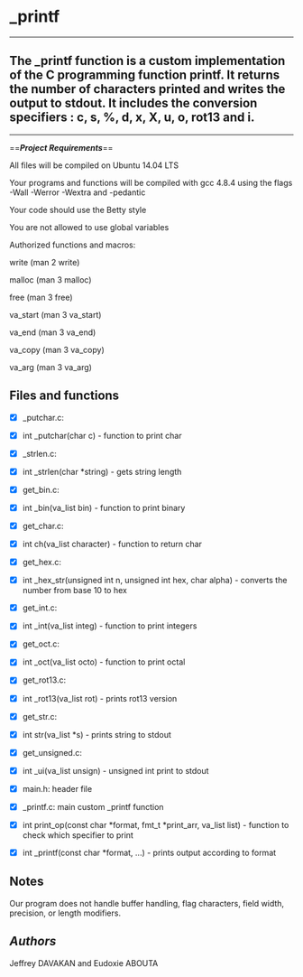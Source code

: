 # _printf
----------------------------------------------------------
**The _printf function is a custom implementation of the C programming function printf. It returns the number of characters printed and writes the output to stdout. It includes the conversion specifiers : c, s, %, d, x, X, u, o, rot13 and i.**
-----------------------------------------------------------
-------------------------------------------------------------

==***Project Requirements***==

All files will be compiled on Ubuntu 14.04 LTS

Your programs and functions will be compiled with gcc 4.8.4 using the flags -Wall -Werror -Wextra and -pedantic

Your code should use the Betty style

You are not allowed to use global variables

Authorized functions and macros:

write (man 2 write)

malloc (man 3 malloc)

free (man 3 free)

va_start (man 3 va_start)

va_end (man 3 va_end)

va_copy (man 3 va_copy)

va_arg (man 3 va_arg)

__Files and functions__
-------------------------------------------
- [x] _putchar.c:

- [x] int _putchar(char c) - function to print char

- [x] _strlen.c:

- [x] int _strlen(char *string) - gets string length

- [x] get_bin.c:

- [x] int _bin(va_list bin) - function to print binary

- [x] get_char.c:

- [x] int ch(va_list character) - function to return char

- [x] get_hex.c:

- [x] int _hex_str(unsigned int n, unsigned int hex, char alpha) - converts the number from base 10 to hex

- [x] get_int.c:

- [x] int _int(va_list integ) - function to print integers

- [x] get_oct.c:

- [x] int _oct(va_list octo) - function to print octal

- [x] get_rot13.c:

- [x] int _rot13(va_list rot) - prints rot13 version

- [x] get_str.c:

- [x] int str(va_list *s) - prints string to stdout

- [x] get_unsigned.c:

- [x] int _ui(va_list unsign) - unsigned int print to stdout

- [x] main.h: header file

- [x] _printf.c: main custom _printf function

- [x] int print_op(const char *format, fmt_t *print_arr, va_list list) - function to check which specifier to print

- [x] int _printf(const char *format, ...) - prints output according to format

## Notes

Our program does not handle buffer handling, flag characters, field width, precision, or length modifiers.

__***Authors***__
---------------------------------------------
Jeffrey DAVAKAN and Eudoxie ABOUTA
